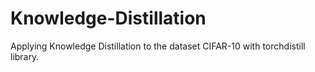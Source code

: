 # Knowledge-Distillation

Applying Knowledge Distillation to the dataset CIFAR-10 with torchdistill library.
